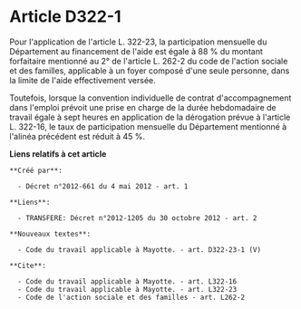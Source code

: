 # Article D322-1

Pour l'application de l'article L. 322-23, la participation mensuelle du Département au financement de l'aide est égale à 88
% du montant forfaitaire mentionné au 2° de l'article L. 262-2 du code de l'action sociale et des familles, applicable à un
foyer composé d'une seule personne, dans la limite de l'aide effectivement versée. 

Toutefois, lorsque la convention individuelle de contrat d'accompagnement dans l'emploi prévoit une prise en charge de la
durée hebdomadaire de travail égale à sept heures en application de la dérogation prévue à l'article L. 322-16, le taux de
participation mensuelle du Département mentionné à l'alinéa précédent est réduit à 45 %.

**Liens relatifs à cet article**

	**Créé par**:

	  - Décret n°2012-661 du 4 mai 2012 - art. 1

	**Liens**:

	  - TRANSFERE: Décret n°2012-1205 du 30 octobre 2012 - art. 2

	**Nouveaux textes**:

	  - Code du travail applicable à Mayotte. - art. D322-23-1 (V)

	**Cite**:

	  - Code du travail applicable à Mayotte. - art. L322-16
	  - Code du travail applicable à Mayotte. - art. L322-23
	  - Code de l'action sociale et des familles - art. L262-2

